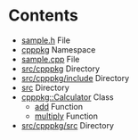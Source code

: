# Contents

* [sample.h](sample_8h.md#sample_8h) File
* [cpppkg](namespacecpppkg.md#namespacecpppkg) Namespace
* [sample.cpp](sample_8cpp.md#sample_8cpp) File
* [src/cpppkg](dir_0c963d1cbf18cb8e49a41793502d34d3.md#dir_0c963d1cbf18cb8e49a41793502d34d3) Directory
* [src/cpppkg/include](dir_af0444ea0c7ec8635d6db1da8eb19d03.md#dir_af0444ea0c7ec8635d6db1da8eb19d03) Directory
* [src](dir_68267d1309a1af8e8297ef4c3efbcdba.md#dir_68267d1309a1af8e8297ef4c3efbcdba) Directory
* [cpppkg::Calculator](classcpppkg_1_1_calculator.md#classcpppkg_1_1_calculator) Class
  * [add](classcpppkg_1_1_calculator.md#classcpppkg_1_1_calculator_1a8d8beaee5ee877020973701e9619e956) Function
  * [multiply](classcpppkg_1_1_calculator.md#classcpppkg_1_1_calculator_1ada31a615f54673c3bf3eccfe97264eb9) Function
* [src/cpppkg/src](dir_ae5f9e36d6c970e85959cc61ed45e10e.md#dir_ae5f9e36d6c970e85959cc61ed45e10e) Directory